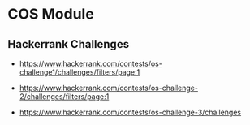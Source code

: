 
# COS Module




## Hackerrank Challenges

* https://www.hackerrank.com/contests/os-challenge1/challenges/filters/page:1

* https://www.hackerrank.com/contests/os-challenge-2/challenges/filters/page:1

* https://www.hackerrank.com/contests/os-challenge-3/challenges
